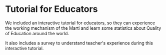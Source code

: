 # Tutorial for Educators

We included an interactive tutorial for educators, so they can experience the working mechanism of the Marti and learn some statistics about Quality of Education around the world.

It also includes a survey to understand teacher's experience during this interactive tutorial.